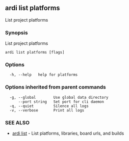 ## ardi list platforms

List project platforms

### Synopsis


List project platforms

```
ardi list platforms [flags]
```

### Options

```
  -h, --help   help for platforms
```

### Options inherited from parent commands

```
  -g, --global        Use global data directory
      --port string   Set port for cli daemon
  -q, --quiet         Silence all logs
  -v, --verbose       Print all logs
```

### SEE ALSO

* [ardi list](ardi_list.md)	 - List platforms, libraries, board urls, and builds

